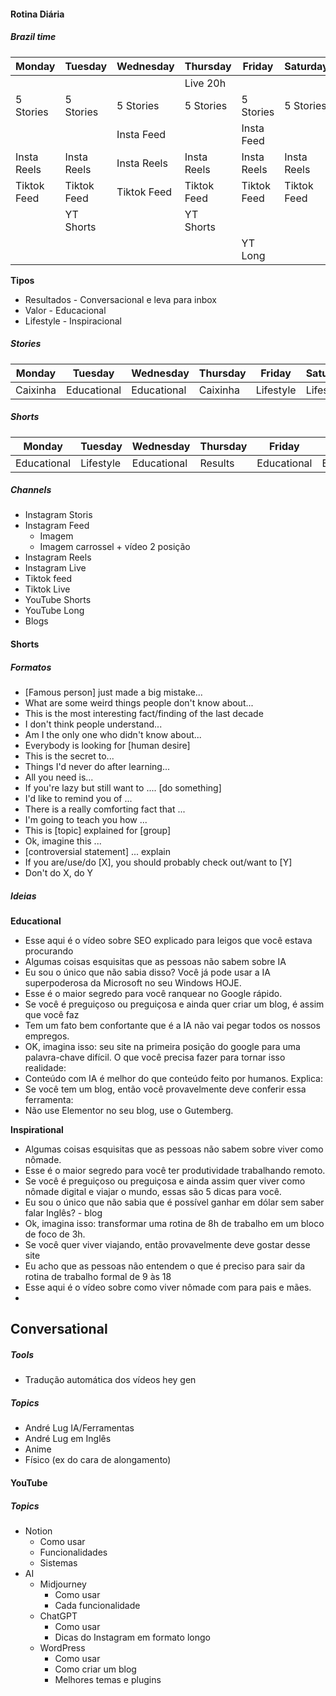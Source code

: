 
#### Rotina Diária

##### Brazil time
| Monday      | Tuesday     | Wednesday   | Thursday    | Friday      | Saturday    | Sunday      |
| ----------- | ----------- | ----------- | ----------- | ----------- | ----------- | ----------- |
|             |             |             | Live 20h    |             |             |             |
| 5 Stories   | 5 Stories   | 5 Stories   | 5 Stories   | 5 Stories   | 5 Stories   | 5 Stories   |
|             |             | Insta Feed  |             | Insta Feed  |             |             |
| Insta Reels | Insta Reels | Insta Reels | Insta Reels | Insta Reels | Insta Reels | Insta Reels |
| Tiktok Feed | Tiktok Feed | Tiktok Feed | Tiktok Feed | Tiktok Feed | Tiktok Feed | Tiktok Feed |
|             | YT Shorts   |             | YT Shorts   |             |             |             |
|             |             |             |             | YT Long     |             |             |

**Tipos**
- Resultados - Conversacional e leva para inbox
- Valor - Educacional
- Lifestyle - Inspiracional
##### Stories
| Monday   | Tuesday     | Wednesday   | Thursday | Friday    | Saturday  | Sunday |
| -------- | ----------- | ----------- | -------- | --------- | --------- | ------ |
| Caixinha | Educational | Educational | Caixinha | Lifestyle | Lifestyle | Results |

##### Shorts

| Monday      | Tuesday   | Wednesday   | Thursday | Friday      | Saturday    | Sunday    |
| ----------- | --------- | ----------- | -------- | ----------- | ----------- | --------- |
| Educational | Lifestyle | Educational | Results  | Educational | Educational | Lifestyle | 

##### Channels
- Instagram Storis
- Instagram Feed
	- Imagem
	- Imagem carrossel + vídeo 2 posição
- Instagram Reels
- Instagram Live
- Tiktok feed
- Tiktok Live
- YouTube Shorts
- YouTube Long
- Blogs
#### Shorts

##### Formatos
- [Famous person] just made a big mistake...
- What are some weird things people don't know about...
- This is the most interesting fact/finding of the last decade
- I don't think people understand...
- Am I the only one who didn't know about...
- Everybody is looking for [human desire]
- This is the secret to...
- Things I'd never do after learning...
- All you need is...
- If you're lazy but still want to .... [do something]
- I'd like to remind you of ...
- There is a really comforting fact that ...
- I'm going to teach you how ...
- This is [topic] explained for [group]
- Ok, imagine this ...
- [controversial statement] ... explain
- If you are/use/do [X], you should probably check out/want to [Y]
- Don't do X, do Y

##### Ideias
**Educational**
- Esse aqui é o vídeo sobre SEO explicado para leigos que você estava procurando 
- Algumas coisas esquisitas que as pessoas não sabem sobre IA
- Eu sou o único que não sabia disso? Você já pode usar a IA superpoderosa da Microsoft no seu Windows HOJE.
- Esse é o maior segredo para você ranquear no Google rápido.
- Se você é preguiçoso ou preguiçosa e ainda quer criar um blog, é assim que você faz
- Tem um fato bem confortante que é a IA não vai pegar todos os nossos empregos.
- OK, imagina isso: seu site na primeira posição do google para uma palavra-chave difícil. O que você precisa fazer para tornar isso realidade:
- Conteúdo com IA é melhor do que conteúdo feito por humanos. Explica:
- Se você tem um blog, então você provavelmente deve conferir essa ferramenta:
- Não use Elementor no seu blog, use o Gutemberg.

**Inspirational**
- Algumas coisas esquisitas que as pessoas não sabem sobre viver como nômade.
- Esse é o maior segredo para você ter produtividade trabalhando remoto.
- Se você é preguiçoso ou preguiçosa e ainda assim quer viver como nômade digital e viajar o mundo, essas são 5 dicas para você.
- Eu sou o único que não sabia que é possível ganhar em dólar sem saber falar Inglês? - blog
- Ok, imagina isso: transformar uma rotina de 8h de trabalho em um bloco de foco de 3h.
- Se você quer viver viajando, então provavelmente deve gostar desse site
- Eu acho que as pessoas não entendem o que é preciso para sair da rotina de trabalho formal de 9 às 18
- Esse aqui é o vídeo sobre como viver nômade com para pais e mães.
-  

**Conversational**
- 
##### Tools
- Tradução automática dos vídeos hey gen


##### Topics
- André Lug IA/Ferramentas
- André Lug em Inglês
- Anime
- Físico (ex do cara de alongamento)


#### YouTube

##### Topics
- Notion
	- Como usar
	- Funcionalidades
	- Sistemas
- AI
	- Midjourney
		- Como usar
		- Cada funcionalidade
	- ChatGPT
		- Como usar
		- Dicas do Instagram em formato longo
	- WordPress
		- Como usar
		- Como criar um blog
		- Melhores temas e plugins